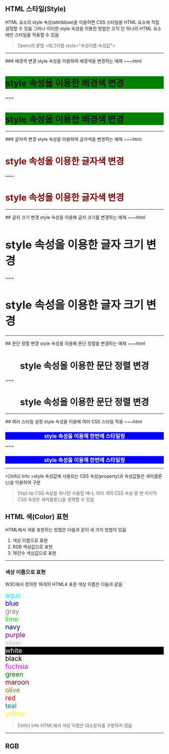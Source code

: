 ## HTML 스타일(Style)

HTML 요소의 style 속성(attribbue)을 이용하면 CSS 스타일을 HTML 요소에 직접 설정할 수 있음
그러나 이러한 style 속성을 이용한 방법은 오직 단 하나의 HTML 요소에만 스타일을 적용할 수 있음

>[!pencil] 문법
><태그이름 style="속성이름:속성값">

<hr>
### 배경색 변경
style 속성을 이용하여 배경색을 변경하는 예제
~~~html
<h1 style="background-color:green">
	style 속성을 이용한 배경색 변경
</h1>
~~~
<h1 style="background-color:green">
	style 속성을 이용한 배경색 변경
</h1>
<hr>
### 글자색 변경
style 속성을 이용하여 글자색을 변경하는 예제
~~~html
<h1 style="color:maroon">
	style 속성을 이용한 글자색 변경
</h1>
~~~
<h1 style="color:maroon">
	style 속성을 이용한 글자색 변경
</h1>
<hr>
## 글자 크기 변경
style 속성을 이용해 글자 크기를 변경하는 예제
~~~html
<h1 style="font-size:250%">
	style 속성을 이용한 글자 크기 변경
</h1>
~~~
<h1 style="font-size:250%">
	style 속성을 이용한 글자 크기 변경
</h1>
<hr>
## 문단 정렬 변경
style 속성을 이용해 문단 정렬을 변경하는 예제
~~~html
<h1 style="text-align:center">
	style 속성을 이용한 문단 정렬 변경
</h1>
~~~
<h1 style="text-align:center">
	style 속성을 이용한 문단 정렬 변경
</h1>
<hr>
## 여러 스타일 설정
style 속성을 이용해 여러 CSS 스타일 적용
~~~html
<h1 style="background-color:blue; color:white; font-size:120%; text-align:center">
	style 속성을 이용해 한번에 스타일링
</h1>
~~~
<h1 style="background-color:blue; color:white; font-size:120%; text-align:center">
	style 속성을 이용해 한번에 스타일링
</h1>
<hr>
>[!info] Info
>style 속성값에 사용되는 CSS 속성(property)과 속성값들은 세미콜론(;)을 이용하여 구분

>[!tip] tip
>CSS 속성을 하나만 사용할 때나, 여러 개의 CSS 속성 중 맨 마지막 CSS 속성은 세미콜론(;)을 생략할 수 있음

## HTML 색(Color) 표현
HTML에서 색을 표현하는 방법은 다음과 같이 세 가지 방법이 있음

1. 색상 이름으로 표현
2. RGB 색상값으로 표현
3. 16진수 색상값으로 표현

<hr>

### 색상 이름으로 표현
W3C에서 정의한 16개의 HTML4 표준 색상 이름은 다음과 같음
<aside style="color:aqua; font-size:150%">aqua</aside>
<aside style="color:blue; font-size:150%">blue</aside>
<aside style="color:gray; font-size:150%">gray</aside>
<aside style="color:lime; font-size:150%">lime</aside>
<aside style="color:navy; font-size:150%">navy</aside>
<aside style="color:purple; font-size:150%">purple</aside>
<aside style="color:silver; font-size:150%">silver</aside>
<aside style="color:white; font-size:150%;background-color:black">white</aside>
<aside style="color:black; font-size:150%">black</aside>
<aside style="color:fuchsia; font-size:150%">fuchsia</aside>
<aside style="color:green; font-size:150%">green</aside>
<aside style="color:maroon; font-size:150%">maroon</aside>
<aside style="color:olive; font-size:150%">olive</aside>
<aside style="color:red; font-size:150%">red</aside>
<aside style="color:teal; font-size:150%">teal</aside>
<aside style="color:yellow; font-size:150%">yellow</aside>

>[!info] Info
>HTML에서 색상 이름은 대소문자를 구분하지 않음

<hr>

## RGB